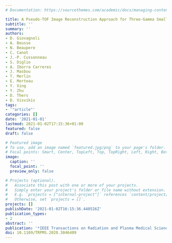 ```yaml
---
# Documentation: https://sourcethemes.com/academic/docs/managing-content/

title: A Pseudo-TOF Image Reconstruction Approach for Three-Gamma Small Animal Imaging
subtitle: ''
summary: ''
authors:
- D. Giovagnoli
- A. Bousse
- N. Beaupere
- C. Canot
- J.-P. Cussonneau
- S. Diglio
- A. Iborra Carreres
- J. Masbou
- T. Merlin
- E. Morteau
- Y. Xing
- Y. Zhu
- D. Thers
- D. Visvikis
tags:
- '"article"'
categories: []
date: '2021-01-01'
lastmod: 2021-01-02T17:15:36+01:00
featured: false
draft: false

# Featured image
# To use, add an image named `featured.jpg/png` to your page's folder.
# Focal points: Smart, Center, TopLeft, Top, TopRight, Left, Right, BottomLeft, Bottom, BottomRight.
image:
  caption: ''
  focal_point: ''
  preview_only: false

# Projects (optional).
#   Associate this post with one or more of your projects.
#   Simply enter your project's folder or file name without extension.
#   E.g. `projects = ["internal-project"]` references `content/project/deep-learning/index.md`.
#   Otherwise, set `projects = []`.
projects: []
publishDate: '2021-01-02T16:15:36.440526Z'
publication_types:
- 2
abstract: ''
publication: '*IEEE Transactions on Radiation and Plasma Medical Sciences*'
doi: 10.1109/TRPMS.2020.3046409
---
```


